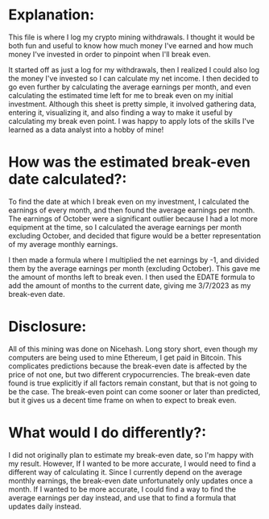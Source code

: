 # Explanation: 
This file is where I log my crypto mining withdrawals. I thought it would be both fun and useful to know how much money I've earned 
and how much money I've invested in order to pinpoint when I'll break even. 

It started off as just a log for my withdrawals, then I realized I could also log the money I've invested so I can calculate my net income. 
I then decided to go even further by calculating the average earnings per month, and even calculating the estimated time left for me to break
even on my initial investment. Although this sheet is pretty simple,  it involved gathering data, entering it, visualizing it, and also finding
a way to make it useful by calculating my break even point. I was happy to apply lots of the skills I've learned as a data analyst into a hobby of mine!

# How was the estimated break-even date calculated?: 
To find the date at which I break even on my investment, I calculated the earnings of every month, and then found the average earnings per month. 
The earnings of October were a significant outlier because I had a lot more equipment at the time, so I calculated the average earnings per month
excluding October, and decided that figure would be a better representation of my average monthly earnings. 

I then made a formula where I multiplied the net earnings by -1, and divided them by the average earnings per month (excluding October). This gave me
the amount of months left to break even. I then  used the EDATE formula to add the amount of months to the current date, giving me 3/7/2023 as my
break-even date. 

# Disclosure:
All of this mining was done on Nicehash. Long story short, even though my computers are being used to mine Ethereum, I get paid in Bitcoin. This 
complicates predictions because the break-even date is affected by the price of not one, but two different crypocurrencies. The break-even date 
found is true explicitly if all factors remain constant, but that is not going to be the case. The break-even point can come sooner or later than predicted, 
but it gives us a decent time frame on when to expect to break even. 

# What would I do differently?:
I did not originally plan to estimate my break-even date, so I'm happy with my result. However, If I wanted to be more accurate, I would need
to find a different way of calculating it. Since I currently depend on the average monthly earnings, the break-even date unfortunately only 
updates once a month. If I wanted to be more accurate, I could find a way to find the average earnings per day instead, and use that to find a 
formula that updates daily instead. 
